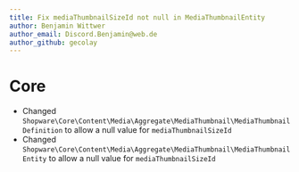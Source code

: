 ```yaml
---
title: Fix mediaThumbnailSizeId not null in MediaThumbnailEntity
author: Benjamin Wittwer
author_email: Discord.Benjamin@web.de
author_github: gecolay
---
```

# Core
* Changed `Shopware\Core\Content\Media\Aggregate\MediaThumbnail\MediaThumbnailDefinition` to allow a null value for `mediaThumbnailSizeId`
* Changed `Shopware\Core\Content\Media\Aggregate\MediaThumbnail\MediaThumbnailEntity` to allow a null value for `mediaThumbnailSizeId`
